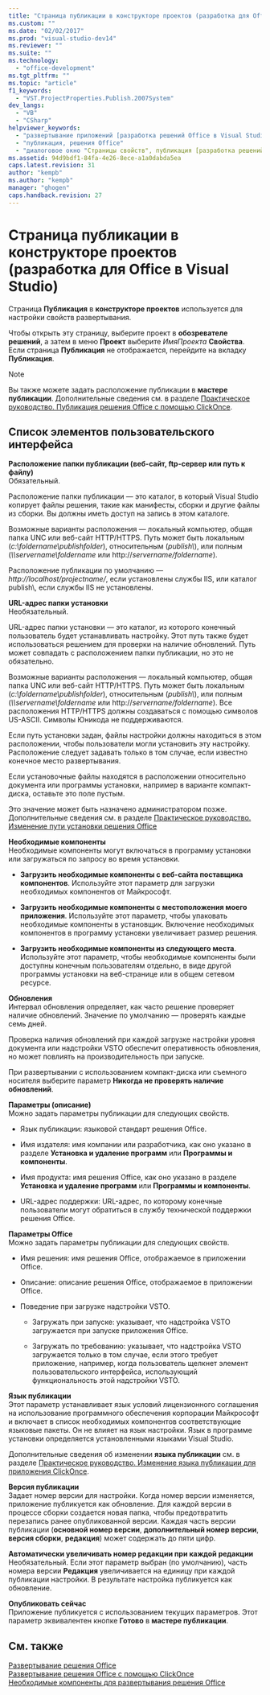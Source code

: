 ```yaml
---
title: "Страница публикации в конструкторе проектов (разработка для Office в Visual Studio) | Microsoft Docs"
ms.custom: ""
ms.date: "02/02/2017"
ms.prod: "visual-studio-dev14"
ms.reviewer: ""
ms.suite: ""
ms.technology: 
  - "office-development"
ms.tgt_pltfrm: ""
ms.topic: "article"
f1_keywords: 
  - "VST.ProjectProperties.Publish.2007System"
dev_langs: 
  - "VB"
  - "CSharp"
helpviewer_keywords: 
  - "развертывание приложений [разработка решений Office в Visual Studio]"
  - "публикация, решения Office"
  - "диалоговое окно "Страницы свойств", публикация [разработка решений Office в Visual Studio]"
ms.assetid: 94d9bdf1-84fa-4e26-8ece-a1a0dabda5ea
caps.latest.revision: 31
author: "kempb"
ms.author: "kempb"
manager: "ghogen"
caps.handback.revision: 27
---
```

# Страница публикации в конструкторе проектов (разработка для Office в Visual Studio)
  Страница **Публикация** в **конструкторе проектов** используется для настройки свойств развертывания.  
  
 Чтобы открыть эту страницу, выберите проект в **обозревателе решений**, а затем в меню **Проект** выберите *ИмяПроекта* **Свойства**. Если страница **Публикация** не отображается, перейдите на вкладку **Публикация**.  
  
> [!NOTE]  
>  Вы также можете задать расположение публикации в **мастере публикации**. Дополнительные сведения см. в разделе [Практическое руководство. Публикация решения Office с помощью ClickOnce](http://msdn.microsoft.com/ru-ru/2b6c247e-bc04-4ce4-bb64-c4e79bb3d5b8).  
  
## Список элементов пользовательского интерфейса  
 **Расположение папки публикации \(веб\-сайт, ftp\-сервер или путь к файлу\)**  
 Обязательный.  
  
 Расположение папки публикации — это каталог, в который Visual Studio копирует файлы решения, такие как манифесты, сборки и другие файлы из сборки. Вы должны иметь доступ на запись в этом каталоге.  
  
 Возможные варианты расположения — локальный компьютер, общая папка UNC или веб\-сайт HTTP\/HTTPS. Путь может быть локальным \(*c:\\foldername\\publishfolder*\), относительным \(*publish\\*\), или полным \(*\\\\servername\\foldername* или http:\/\/*servername\/foldername*\).  
  
 Расположение публикации по умолчанию — *http:\/\/localhost\/projectname\/*, если установлены службы IIS, или каталог publish\\, если службы IIS не установлены.  
  
 **URL\-адрес папки установки**  
 Необязательный.  
  
 URL\-адрес папки установки — это каталог, из которого конечный пользователь будет устанавливать настройку. Этот путь также будет использоваться решением для проверки на наличие обновлений. Путь может совпадать с расположением папки публикации, но это не обязательно.  
  
 Возможные варианты расположения — локальный компьютер, общая папка UNC или веб\-сайт HTTP\/HTTPS. Путь может быть локальным \(*c:\\foldername\\publishfolder*\), относительным \(*publish\\*\), или полным \(*\\\\servername\\foldername* или http:\/\/*servername\/foldername*\). Все расположения HTTP\/HTTPS должны создаваться с помощью символов US\-ASCII. Символы Юникода не поддерживаются.  
  
 Если путь установки задан, файлы настройки должны находиться в этом расположении, чтобы пользователи могли установить эту настройку. Расположение следует задавать только в том случае, если известно конечное место развертывания.  
  
 Если установочные файлы находятся в расположении относительно документа или программы установки, например в варианте компакт\-диска, оставьте это поле пустым.  
  
 Это значение может быть назначено администратором позже. Дополнительные сведения см. в разделе [Практическое руководство. Изменение пути установки решения Office](http://msdn.microsoft.com/ru-ru/d0eaa07b-2d72-4902-899f-2f9fb165b8fd)  
  
 **Необходимые компоненты**  
 Необходимые компоненты могут включаться в программу установки или загружаться по запросу во время установки.  
  
-   **Загрузить необходимые компоненты с веб\-сайта поставщика компонентов**. Используйте этот параметр для загрузки необходимых компонентов от Майкрософт.  
  
-   **Загрузить необходимые компоненты с местоположения моего приложения**. Используйте этот параметр, чтобы упаковать необходимые компоненты в установщик. Включение необходимых компонентов в программу установки увеличивает размер решения.  
  
-   **Загрузить необходимые компоненты из следующего места**. Используйте этот параметр, чтобы необходимые компоненты были доступны конечным пользователям отдельно, в виде другой программы установки на веб\-странице или в общем сетевом ресурсе.  
  
 **Обновления**  
 Интервал обновления определяет, как часто решение проверяет наличие обновлений. Значение по умолчанию — проверять каждые семь дней.  
  
 Проверка наличия обновлений при каждой загрузке настройки уровня документа или надстройки VSTO обеспечит оперативность обновления, но может повлиять на производительность при запуске.  
  
 При развертывании с использованием компакт\-диска или съемного носителя выберите параметр **Никогда не проверять наличие обновлений**.  
  
 **Параметры \(описание\)**  
 Можно задать параметры публикации для следующих свойств.  
  
-   Язык публикации: языковой стандарт решения Office.  
  
-   Имя издателя: имя компании или разработчика, как оно указано в разделе **Установка и удаление программ** или **Программы и компоненты**.  
  
-   Имя продукта: имя решения Office, как оно указано в разделе **Установка и удаление программ** или **Программы и компоненты**.  
  
-   URL\-адрес поддержки: URL\-адрес, по которому конечные пользователи могут обратиться в службу технической поддержки решения Office.  
  
 **Параметры Office**  
 Можно задать параметры публикации для следующих свойств.  
  
-   Имя решения: имя решения Office, отображаемое в приложении Office.  
  
-   Описание: описание решения Office, отображаемое в приложении Office.  
  
-   Поведение при загрузке надстройки VSTO.  
  
    -   Загружать при запуске: указывает, что надстройка VSTO загружается при запуске приложения Office.  
  
    -   Загружать по требованию: указывает, что надстройка VSTO загружается только в том случае, если этого требует приложение, например, когда пользователь щелкнет элемент пользовательского интерфейса, использующий функциональность этой надстройки VSTO.  
  
 **Язык публикации**  
 Этот параметр устанавливает язык условий лицензионного соглашения на использование программного обеспечения корпорации Майкрософт и включает в список необходимых компонентов соответствующие языковые пакеты. Он не влияет на язык настройки. Язык в программе установки определяется установленными языками Visual Studio.  
  
 Дополнительные сведения об изменении **языка публикации** см. в разделе [Практическое руководство. Изменение языка публикации для приложения ClickOnce](../Topic/How%20to:%20Change%20the%20Publish%20Language%20for%20a%20ClickOnce%20Application.md).  
  
 **Версия публикации**  
 Задает номер версии для настройки. Когда номер версии изменяется, приложение публикуется как обновление. Для каждой версии в процессе сборки создается новая папка, чтобы предотвратить перезапись ранее опубликованной версии. Каждая часть версии публикации \(**основной номер версии**, **дополнительный номер версии**, **версия сборки**, **редакция**\) может содержать до пяти цифр.  
  
 **Автоматически увеличивать номер редакции при каждой редакции**  
 Необязательный. Если этот параметр выбран \(по умолчанию\), часть номера версии **Редакция** увеличивается на единицу при каждой публикации настройки. В результате настройка публикуется как обновление.  
  
 **Опубликовать сейчас**  
 Приложение публикуется с использованием текущих параметров. Этот параметр эквивалентен кнопке **Готово** в **мастере публикации**.  
  
## См. также  
 [Развертывание решения Office](../vsto/deploying-an-office-solution.md)   
 [Развертывание решения Office с помощью ClickOnce](../vsto/deploying-an-office-solution-by-using-clickonce.md)   
 [Необходимые компоненты для развертывания решения Office](http://msdn.microsoft.com/ru-ru/9f672809-43a3-40a1-9057-397ce3b5126e)  
  
  